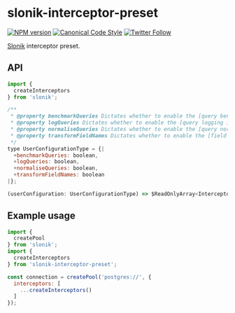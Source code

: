 # slonik-interceptor-preset

[![NPM version](http://img.shields.io/npm/v/slonik-interceptor-preset.svg?style=flat-square)](https://www.npmjs.org/package/slonik-interceptor-preset)
[![Canonical Code Style](https://img.shields.io/badge/code%20style-canonical-blue.svg?style=flat-square)](https://github.com/gajus/canonical)
[![Twitter Follow](https://img.shields.io/twitter/follow/kuizinas.svg?style=social&label=Follow)](https://twitter.com/kuizinas)

[Slonik](https://github.com/gajus/slonik) interceptor preset.

## API

```js
import {
  createInterceptors
} from 'slonik';

```

```js
/**
 * @property benchmarkQueries Dictates whether to enable the [query benchmarking interceptor](https://github.com/gajus/slonik-interceptor-query-benchmarking). (Default: false)
 * @property logQueries Dictates whether to enable the [query logging interceptor](https://github.com/gajus/slonik-interceptor-query-logging). (Default: true)
 * @property normaliseQueries Dictates whether to enable the [query normalisation interceptor](https://github.com/gajus/slonik-interceptor-query-normalisation). (Default: true)
 * @property transformFieldNames Dictates whether to enable the [field name transformation interceptor](https://github.com/gajus/slonik-interceptor-field-name-transformation). (Default: true)
 */
type UserConfigurationType = {|
  +benchmarkQueries: boolean,
  +logQueries: boolean,
  +normaliseQueries: boolean,
  +transformFieldNames: boolean
|};

(userConfiguration: UserConfigurationType) => $ReadOnlyArray<InterceptorType>;

```

## Example usage

```js
import {
  createPool
} from 'slonik';
import {
  createInterceptors
} from 'slonik-interceptor-preset';

const connection = createPool('postgres://', {
  interceptors: [
    ...createInterceptors()
  ]
});

```
